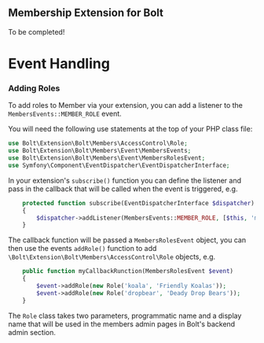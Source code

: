 Membership Extension for Bolt
-----------------------------

To be completed!


Event Handling
==============

### Adding Roles 

To add roles to Member via your extension, you can add a listener to the `MembersEvents::MEMBER_ROLE` event.
 
You will need the following use statements at the top of your PHP class file:

```php
use Bolt\Extension\Bolt\Members\AccessControl\Role;
use Bolt\Extension\Bolt\Members\Event\MembersEvents;
use Bolt\Extension\Bolt\Members\Event\MembersRolesEvent;
use Symfony\Component\EventDispatcher\EventDispatcherInterface;
```

In your extension's `subscribe()` function you can define the listener and pass in the callback that will be called when
the event is triggered, e.g.

```php
    protected function subscribe(EventDispatcherInterface $dispatcher)
    {
        $dispatcher->addListener(MembersEvents::MEMBER_ROLE, [$this, 'myCallbackRunction']);
    }
```

The callback function will be passed a `MembersRolesEvent` object, you can then use the events `addRole()` function to
add `\Bolt\Extension\Bolt\Members\AccessControl\Role` objects, e.g.

```php
    public function myCallbackRunction(MembersRolesEvent $event)
    {
        $event->addRole(new Role('koala', 'Friendly Koalas'));
        $event->addRole(new Role('dropbear', 'Deady Drop Bears'));
    }
```

The `Role` class takes two parameters, programmatic name and a display name that will be used in the members admin pages
in Bolt's backend admin section.

